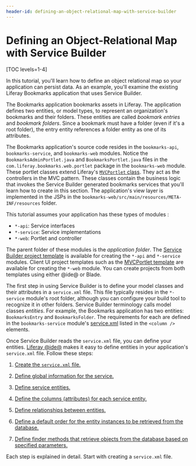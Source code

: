 ```yaml
---
header-id: defining-an-object-relational-map-with-service-builder
---
```


# Defining an Object-Relational Map with Service Builder

[TOC levels=1-4]

In this tutorial, you'll learn how to define an object relational map so your
application can persist data. As an example, you'll examine the existing
Liferay Bookmarks application that uses Service Builder.

The Bookmarks application bookmarks assets in Liferay. The application defines
two entities, or model types, to represent an organization's bookmarks and
their folders. These entities are called *bookmark entries* and *bookmark
folders*. Since a bookmark must have a folder (even if it's a root folder), the
entry entity references a folder entity as one of its attributes. 

The Bookmarks application's source code resides in the `bookmarks-api`,
`bookmarks-service`, and `bookmarks-web` modules. Notice the
`BookmarksAdminPortlet.java` and `BookmarksPortlet.java` files in the
`com.liferay.bookmarks.web.portlet` package in the `bookmarks-web` module.
These portlet classes extend Liferay's
[`MVCPortlet` class](@platform-ref@/7.1-latest/javadocs/portal-kernel/com/liferay/portal/kernel/portlet/bridges/mvc/MVCPortlet.html).
They act as the controllers in the MVC pattern. These classes contain the
business logic that invokes the Service Builder generated bookmarks services
that you'll learn how to create in this section. The application's view layer is
implemented in the JSPs in the
`bookmarks-web/src/main/resources/META-INF/resources` folder.

This tutorial assumes your application has these types of modules :

- `*-api`: Service interfaces
- `*-service`: Service implementations
- `*-web`: Portlet and controller

The parent folder of these modules is the *application folder*. The
[Service Builder project template](/docs/7-1/reference/-/knowledge_base/r/using-the-service-builder-template)
is available for creating the `*-api` and `*-service` modules. Client UI project
templates such as the
[MVCPortlet template](/docs/7-1/reference/-/knowledge_base/r/using-the-mvc-portlet-template)
are available for creating the `*-web` module. You can create projects from
both templates using either @ide@ or Blade. 

The first step in using Service Builder is to define your model classes and
their attributes in a `service.xml` file. This file typically resides
in the `*-service` module's root folder, although you can configure your
build tool to recognize it in other folders. Service Builder
terminology calls model classes *entities*. For example, the Bookmarks
application has two entities: `BookmarksEntry` and `BookmarksFolder`. The
requirements for each are defined in the `bookmarks-service` module's
[service.xml](https://github.com/liferay/liferay-portal/blob/master/modules/apps/bookmarks/bookmarks-service/service.xml)
listed in the `<column />` elements. 

Once Service Builder reads the `service.xml` file, you can define your entities.
[Liferay @ide@](/docs/7-1/tutorials/-/knowledge_base/t/liferay-ide)
makes it easy to define entities in your application's `service.xml` file.
Follow these steps:

1. [Create the `service.xml` file.](/docs/7-1/tutorials/-/knowledge_base/t/creating-the-service-xml-file)

2. [Define global information for the service.](/docs/7-1/tutorials/-/knowledge_base/t/defining-global-service-information)

3. [Define service entities.](/docs/7-1/tutorials/-/knowledge_base/t/defining-service-entities) 

4. [Define the columns (attributes) for each service entity.](/docs/7-1/tutorials/-/knowledge_base/t/defining-the-columns-attributes-for-each-service-entity)

5. [Define relationships between entities.](/docs/7-1/tutorials/-/knowledge_base/t/defining-relationships-between-service-entities)

6. [Define a default order for the entity instances to be retrieved from the database.](/docs/7-1/tutorials/-/knowledge_base/t/defining-ordering-of-service-entity-instances) 

7. [Define finder methods that retrieve objects from the database based on specified parameters.](/docs/7-1/tutorials/-/knowledge_base/t/defining-service-entity-finder-methods)

Each step is explained in detail. Start with creating a `service.xml` file.
